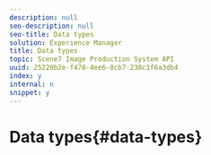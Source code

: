 ```yaml
---
description: null
seo-description: null
seo-title: Data types
solution: Experience Manager
title: Data types
topic: Scene7 Image Production System API
uuid: 25229b2e-f478-4ee6-8cb7-238c1f6a3db4
index: y
internal: n
snippet: y
---
```


# Data types{#data-types}

